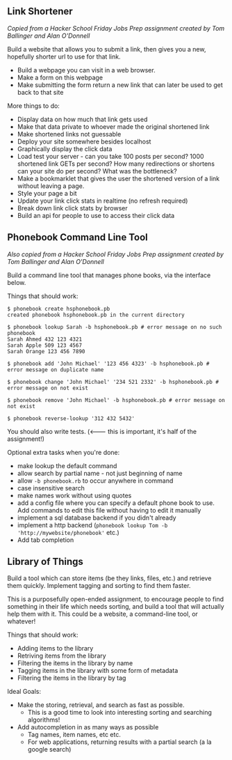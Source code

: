 ## Link Shortener
*Copied from a Hacker School Friday Jobs Prep assignment created by Tom Ballinger and Alan O'Donnell*

Build a website that allows you to submit a link, then gives you a new, hopefully shorter url to use for that link.

* Build a webpage you can visit in a web browser.
* Make a form on this webpage
* Make submitting the form return a new link that can later be used to get back to that site

More things to do:
* Display data on how much that link gets used
* Make that data private to whoever made the original shortened link
* Make shortened links not guessable
* Deploy your site somewhere besides localhost 
* Graphically display the click data
* Load test your server - can you take 100 posts per second? 1000 shortened link GETs per second? How many redirections or shortens can your site do per second? What was the bottleneck?
* Make a bookmarklet that gives the user the shortened version of a link without leaving a page.
* Style your page a bit
* Update your link click stats in realtime (no refresh required)
* Break down link click stats by browser
* Build an api for people to use to access their click data

## Phonebook Command Line Tool
*Also copied from a Hacker School Friday Jobs Prep assignment created by Tom Ballinger and Alan O'Donnell*

Build a command line tool that manages phone books, via the interface below.

Things that should work:

    $ phonebook create hsphonebook.pb
    created phonebook hsphonebook.pb in the current directory

    $ phonebook lookup Sarah -b hsphonebook.pb # error message on no such phonebook
    Sarah Ahmed 432 123 4321
    Sarah Apple 509 123 4567
    Sarah Orange 123 456 7890

    $ phonebook add 'John Michael' '123 456 4323' -b hsphonebook.pb # error message on duplicate name    

    $ phonebook change 'John Michael' '234 521 2332' -b hsphonebook.pb # error message on not exist

    $ phonebook remove 'John Michael' -b hsphonebook.pb # error message on not exist

    $ phonebook reverse-lookup '312 432 5432'

You should also write tests. (<--- this is important, it's half of the assignment!)

Optional extra tasks when you're done:
* make lookup the default command
* allow search by partial name - not just beginning of name
* allow `-b phonebook.rb` to occur anywhere in command
* case insensitive search
* make names work without using quotes
* add a config file where you can specify a default phone book to use. Add commands to edit this file without having to edit it manually
* implement a sql database backend if you didn't already
* implement a http backend (`phonebook lookup Tom -b 'http://mywebsite/phonebook'` etc.)
* Add tab completion

## Library of Things

Build a tool which can store items (be they links, files, etc.) and retrieve them quickly. Implement tagging and sorting to find them faster.

This is a purposefully open-ended assignment, to encourage people to find something in their life which needs sorting, and build a tool that will actually help them with it. This could be a website, a command-line tool, or whatever!

Things that should work: 

* Adding items to the library
* Retriving items from the library
* Filtering the items in the library by name
* Tagging items in the library with some form of metadata
* Filtering the items in the library by tag

Ideal Goals:

* Make the storing, retrieval, and search as fast as possible.
  * This is a good time to look into interesting sorting and searching algorithms!
* Add autocompletion in as many ways as possible
  * Tag names, item names, etc etc.
  * For web applications, returning results with a partial search (a la google search)
